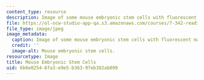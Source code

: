 ```yaml
---
content_type: resource
description: Image of some mouse embryonic stem cells with fluorescent marker.
file: https://ol-ocw-studio-app-qa.s3.amazonaws.com/courses/7-342-reading-the-blueprint-of-life-transcription-stem-cells-and-differentiation-fall-2006/6b6e02546fa3e9e5b36397eb382ab099_7-342f06.jpg
file_type: image/jpeg
image_metadata:
  caption: Image of some mouse embryonic stem cells with fluorescent marker.
  credit: ''
  image-alt: Mouse embryonic stem cells.
resourcetype: Image
title: Mouse Embryonic Stem Cells
uid: 6b6e0254-6fa3-e9e5-b363-97eb382ab099
---
```

